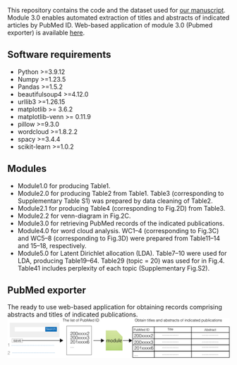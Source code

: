 This repository contains the code and the dataset used for [our manuscript](https://www.jstage.jst.go.jp/article/bpb/47/11/47_b24-00319/_article/-char/en). Module 3.0 enables automated extraction of titles and abstracts of indicated articles by PubMed ID.
Web-based application of module 3.0 (Pubmed exporter) is available [here](https://pubmed-exporter.herokuapp.com/).

## Software requirements
- Python >=3.9.12
- Numpy >=1.23.5
- Pandas >=1.5.2
- beautifulsoup4 >=4.12.0
- urllib3 >=1.26.15
- matplotlib >= 3.6.2
- matplotlib-venn >= 0.11.9
- pillow >=9.3.0
- wordcloud >=1.8.2.2
- spacy >=3.4.4
- scikit-learn >=1.0.2

## Modules
- Module1.0 for producing Table1.
- Module2.0 for producing Table2 from Table1. Table3 (corresponding to Supplementary Table S1) was prepared by data cleaning of Table2.
- Module2.1 for producing Table4 (corresponding to Fig.2D) from Table3.
- Module2.2 for venn-diagram in Fig.2C.
- Module3.0 for retrieving PubMed records of the indicated publications.
- Module4.0 for word cloud analysis. WC1–4 (corresponding to Fig.3C) and WC5–8 (corresponding to Fig.3D) were prepared from Table11–14 and 15–18, respectively.
- Module5.0 for Latent Dirichlet allocation (LDA). Table7–10 were used for LDA, producing Table19–64. Table29 (topic = 20) was used for in Fig.4. Table41 includes perplexity of each topic (Supplementary Fig.S2).

## PubMed exporter
The ready to use web-based application for obtaining records comprising abstracts and titles of indicated publications.
![How to use](Files/picture.png)
